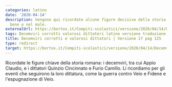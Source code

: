 ```yaml
---
categories: latino
date: '2020-04-14'
description: Vengono qui ricordate alcune figure decisive della storia di Roma, nel
  bene e nel male.
externalUrl: https://bortox.it/Compiti-scolastici/versione/2020/04/14/Decemviri-corrotti-e-valorosi-dittatori.html
tags: Decemviri corrotti valorosi dittatori latino versione traduzione Azzurra
title: Decemviri corrotti e valorosi dittatori | Versione 27 pag 125
type: redirect
target: https://bortox.it/Compiti-scolastici/versione/2020/04/14/Decemviri-corrotti-e-valorosi-dittatori.html
---
```

Ricordate le figure chiave della storia romana: i decemviri, tra cui Appio Claudio, e i dittatori Quinzio Cincinnato e Furio Camillo. Li ricordiamo per gli eventi che seguirono la loro dittatura, come la guerra contro Veio e Fidene e l'espugnazione di Veio.